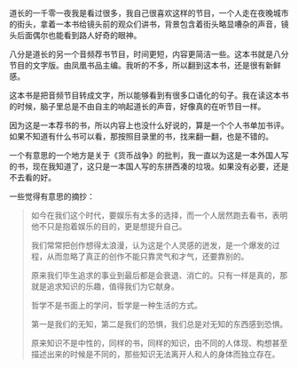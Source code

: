 道长的一千零一夜我是看过很多，我自己很喜欢这样的节目，一个人走在夜晚城市的街头，拿着一本书给镜头前的观众们讲书，背景包含着街头略显嘈杂的声音，镜头后面偶尔也能看到路人好奇的眼神。

八分是道长的另一个音频荐书节目，时间更短，内容更简洁一些。这本书就是八分节目的文字版。由凤凰书品主编。我听的不多，所以翻到这本书，还是很有新鲜感。

这本书是把音频节目转成文字，所以能够看到有很多口语化的句子。我在读这本书的时候，脑子里总是不由自主的响起道长的声音，好像真的在听节目一样。

因为这是一本荐书的书，所以内容上也没什么好说的，算是一个个人书单加书评。如果不知道有什么书可以看，那按照目录里的书，找来翻一翻，也是不错的。

一个有意思的一个地方是关于《货币战争》的批判，我一直以为这是一本外国人写的书，现在我知道了，这只是一本国人写的东拼西凑的垃圾。如果没有必要，还是不去看的好。

一些觉得有意思的摘抄：

> 如今在我们这个时代，要娱乐有太多的选择，而一个人居然跑去看书，表明他不只是抱着娱乐的目的，更是想提升自己。
> 
> 我们常常把创作想得太浪漫，认为这是个人灵感的迸发，是一个爆发的过程，从而忽略了真正的创作不能只靠灵气和才气，还要靠别的。
> 
> 原来我们毕生追求的事业到最后都是会衰退、消亡的。只有一样是真的，那就是追求知识的乐趣，值得我们为它献身。
> 
> 哲学不是书面上的学问，哲学是一种生活的方式。
> 
> 第一是我们的无知，第二是我们的恐惧，我们总是对无知的东西感到恐惧。
> 
> 原来知识不是中性的，同样的书，同样的知识，由不同的人体现、构想甚至描述出来的时候是不同的，那些知识无法离开人和人的身体而独立存在。